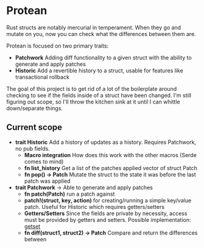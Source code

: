 # Protean

Rust structs are notably mercurial in temperament. When they go and mutate on you, now you can check what
the differences between them are.

Protean is focused on two primary traits:

- **Patchwork** Adding diff functionality to a given struct with the ability to generate and apply patches
- **Historic** Add a revertible history to a struct, usable for features like transactional rollback

The goal of this project is to get rid of a lot of the boilerplate around checking to see if the fields
inside of a struct have been changed. I'm still figuring out scope, so I'll throw the kitchen sink at it
until I can whittle down/separate things.

## Current scope

- **trait Historic** Add a history of updates as a history. Requires Patchwork, no pub fields.
  - **Macro integration** How does this work with the other macros (Serde comes to mind)
  - **fn list_history** Get a list of the patches applied vector of struct Patch
  - **fn pop() -> Patch** Mutate the struct to the state it was before the last patch was applied
- **trait Patchwork** -> Able to generate and apply patches
  - **fn patch(Patch)** run a patch against
  - **patch!(struct, key, action)** for creating/running a simple key/value patch. Useful for Historic which
    requires getters/setters
  - **Getters/Setters** Since the fields are private by necessity, access must be provided by getters and
    setters. Possible implementation: [getset](https://github.com/Hoverbear/getset/)
  - **fn diff(struct1, struct2) -> Patch** Compare and return the differences between
